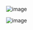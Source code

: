 ![image](https://github.com/user-attachments/assets/e6b475c2-9049-405c-b641-26c2d580bbe3)

![image](https://github.com/user-attachments/assets/8dc61e4c-2ff9-4e5f-a5b0-3fe7c23510cb)
